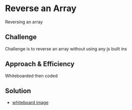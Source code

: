 # Reverse an Array
<!-- Short summary or background information -->
Reversing an array
## Challenge
<!-- Description of the challenge -->
Challenge is to reverse an array without using any js built ins
## Approach & Efficiency
<!-- What approach did you take? Why? What is the Big O space/time for this approach? -->
Whiteboarded then coded
## Solution
<!-- Embedded whiteboard image -->
* [whiteboard image](../assets/array-binary-search.jpg)
